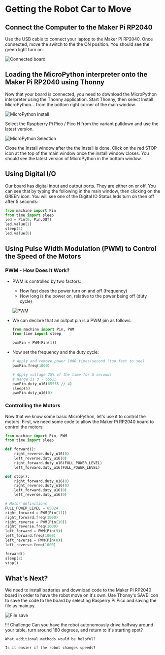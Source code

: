 # Getting the Robot Car to Move

## Connect the Computer to the Maker Pi RP2040

Use the USB cable to connect your laptop to the Maker Pi RP2040.  Once connected, move the switch to the the ON position.  You should see the green light turn on.

![Connected board](./img/boardConnected.jpg)

## Loading the MicroPython interpreter onto the Maker Pi RP2040 using Thonny

Now that your board is connected, you need to download the MicroPython interpreter using the Thonny application.  Start Thonny, then select Install MicroPython... from the bottom right corner of the main window.

![MicroPython Install](./img/thonnyMicroPythonInstall.jpg)

Select the Raspberry Pi Pico / Pico H from the variant pulldown and use the latest version.

![MicroPython Selection](./img/microPythonSelection.jpg)

Close the Install window after the the install is done.  Click on the red STOP icon at the top of the main window once the install window closes.  You should see the latest version of MicroPython in the bottom window.

## Using Digital I/O

Our board has digital input and output ports.  They are either on or off.  You can see that by typing the following in the main window, then clicking on the GREEN icon.  You will see one of the Digital IO Status leds turn on then off after 5 seconds:

```python
from machine import Pin
from time import sleep
led = Pin(0, Pin.OUT)
led.value(1)
sleep(5)
led.value(0)
```

## Using Pulse Width Modulation (PWM) to Control the Speed of the Motors

### PWM - How Does It Work?

- PWM is controlled by two factors:
    - How fast does the power turn on and off (frequency)
    - How long is the power on, relative to the power being off (duty cycle)

    ![PWM](./img/pwm.png)

- We can declare that an output pin is a PWM pin as follows:

    ```python
    from machine import Pin, PWM
    from time import sleep

    pwmPin = PWM(Pin(1))
    ```

- Now set the frequency and the duty cycle:

    ```python
    # Apply and remove power 1000 times/second (too fast to see)
    pwmPin.freq(1000)

    # Apply voltage 25% of the time for 5 seconds
    # Range is 0 - 65535
    pwmPin.duty_u16(65535 // 4)
    sleep(5)
    pwmPin.duty_u16(0)
    ```

### Controlling the Motors

Now that we know some basic MicroPython, let's use it to control the motors.  First, we need some code to allow the Maker Pi RP2040 board to control the motors:

```python
from machine import Pin, PWM
from time import sleep

def forward():
    right_reverse.duty_u16(0)
    left_reverse.duty_u16(0)
    right_forward.duty_u16(FULL_POWER_LEVEL)
    left_forward.duty_u16(FULL_POWER_LEVEL)

def stop():
    right_forward.duty_u16(0)
    right_reverse.duty_u16(0)
    left_forward.duty_u16(0)
    left_reverse.duty_u16(0)

# Motor definitions
FULL_POWER_LEVEL = 65024
right_forward = PWM(Pin(11))
right_forward.freq(1000)
right_reverse = PWM(Pin(10))
right_reverse.freq(1000)
left_forward = PWM(Pin(9))
left_forward.freq(1000)
left_reverse = PWM(Pin(8))
left_reverse.freq(1000)

forward()
sleep(2)
stop()
```

## What's Next?

We need to install batteries and download code to the Maker PI RP2040 board in order to have the robot move on it's own.  Use Thonny's SAVE icon to save the code to the board by selecting Rasperry Pi Pico and saving the file as main.py.

![File save](./img/saveToBoard.jpg)

!!! Challenge
    Can you have the robot autonomously drive halfway around your table, turn around 180 degrees, and return to it's starting spot?

    What additional methods would be helpful?

    Is it easier if the robot changes speeds?
